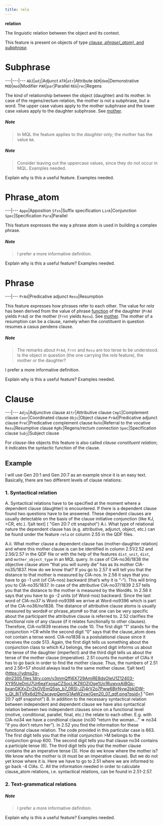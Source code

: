 ```yaml
---
title: rela
---
```


**relation**


The linguistic relation between the object and its context.

This feature is present on objects of type [*clause*, *phrase(_atom)*, and *subphrase*](otype).

# Subphrase


---|---|---
`ADJ`|`adj`|Adjunct
`ATR`|`atr`|Attribute
`DEM`|`dem`|Demonstrative
`MOD`|`mod`|Modifier
`PAR`|`par`|Parallel
`REG`|`rec`|Regens

The kind of relationship between the object (daughter) and its mother.
In case of the regens/rectum relation, the mother is not a subphrase, but a word.
The upper case values apply to the mother subphrase and the lower case values apply to the daughter subphrase.
See [mother](mother).

##### Note
> In MQL the feature applies to the *daughter* only; the mother has the value `NA`.

##### Note
> Consider leaving out the uppercase values, since they do not occur in MQL.
Examples needed.

Explain why is this a useful feature. Examples needed.

# Phrase_atom


---|---
`Appo`|Apposition
`Sfxs`|Suffix specification
`Link`|Conjunction
`Spec`|Specification
`Para`|Parallel

This feature expresses the way a phrase atom is used in building a complex phrase.

##### Note
> I prefer a more informative definition.

Explain why is this a useful feature? Examples needed.


# Phrase


---|---
`PrAd`|Predicative adjunct
`Resu`|Resumption

This feature expresses how phrases refer to each other.
The value for *rela* has been derived from the value of phrase [function](function) of the daughter
(`PrAd` yields `PrAd`)
or the mother (`Frnt` yields `Resu`).
See [mother](mother).
The mother of a resumption can be a clause, namely when the constituent in question resumes a casus pendens clause.

##### Note
> The remarks about `PrAd`, `Frnt` and `Resu` are too terse to be understood.
Is the object in question (the one carrying the *rela* feature), the mother or the daughter?

I prefer a more informative definition.

Explain why is this a useful feature? Examples needed.

# Clause


---|---
`Adju`|Adjunctive clause
`Attr`|Attributive clause
`Cmpl`|Complement clause
`Coor`|Coordinated clause
`Objc`|Object clause
`PrAd`|Predicative adjunct clause
`PreC`|Predicative complement clause
`ReVo`|Referral to the vocative
`Resu`|Resumptive clause
`RgRc`|Regens/rectum connection
`Spec`|Specification clause
`Subj`|Subject clause

For *clause*-like objects this feature is also called *clause constituent relation*;
it indicates the syntactic function of the clause.

## Example
I will use Gen 20:1 and Gen 20:7 as an example since it is an easy text. Basically, there are two different levels of clause relations:
### 1. Syntactical relation
A. Syntactical relations have to be specified at the moment where a dependent clause (daughter) is encountered. If there is a dependent clause found two questions have to be answered. These dependent clauses are usually detectable on the basis of the clause initiative conjunction (like KJ, >CR, etc.).
![alt text] ( "Gen 20:7 ctt snapshot")
A.i. What type of relational nature the dependent clause has (e.g. attributive, adjunct, object, etc.) can be found under the feature `rela` or column 2.55 in the QDF files.  

A.ii. What mother clause a dependent clause has (mother-daughter relation) and where this mother clause is can be identified in column 2.51/2.52 and 2.56/2.57 in the QDF file or with the help of the features `dist_unit`, `dist`, and `mother_object_type` in an MQL query.
In case of ClA-no36/1838 the objective clause atom “that you will surely die” has as its mother ClA-no35/1837. How do we know that? If you go to 2.57 it will tell you that the distance to that mother is measured by ClA-nos. In 2.56 it says that you have to go -1 unit (of ClA-nos) backward (that’s why it is “-“). This will bring you to ClA-no35/1837.
In case of the attributive ClA-no37/1839 2.57 tells you that the distance to the mother is measured by the Word#s. In 2.56 it says that you have to go -2 units (of Word-nos) backward. Since the last word of ClA-no37 is Word-no9398 we arrive at Word-no9396 which is part of the ClA-no36/no1838. The distance of attributive clause atoms is usually measured by words# or phrase_atom# so that one can be very specific about the participant the attributive clause is referred to. 2.52 clarifies the functional role of any clause (if it relates functionally to other clauses). Therefore, ClA-no1839 receives the code 10. The first digit “1” stands for the conjunction >CR while the second digit “0” says that the clause_atom does not contain a tense word. ClA-no1838 is a postulational clause since it receives the code 513. Again, the first digit tells us something about the conjunction class to which KJ belongs, the second digit informs us about the tense of the daughter (imperfect) and the third digit tells us about the tense of the mother clause (imperative). 2.51 counts the number of ClAs it has to go back in order to find the mother clause. Thus, the numbers of 2.51 and 2.56+57 should always lead to the same mother clause.
![alt text] (https://ydms2g-dm2305.files.1drv.com/y3mmQffj6X729AmiRE8dsOIeU1Z12403-XY95UeDnIJ7Ur6eaYxosaCZSocLlKZ6OZiOqe1Uo1RuwvxAiBGp-bxanGKXvZrr2kOVEmQ5sn_b7_0RSl-JZj4rV2o7Pww6BjrNyw2bkIDW-v_Qt_8iTVRx6d2fhZacaypQemG1AeW2xw/Gen20_07_qdf.png?psid=1 "Gen 20:7 qdf snapshot") 
B. In addition to the necessary syntactical relation between independent and dependent clause we have also syntactical relation between two independent clauses since on a functional level (motive, conditional, parallel, final, etc.) the relate to each other. E.g. with ClA-no34 we have a condtional clause (no30 “return the woman…” => no34 “if you don’t return her”). In 2.52 you find the information for these functional clause relation. The code provided in this particular case is 663. The first digit tells you that the initial conjunction >M belongs to the conjunction group 600. The second digit tells you that clause no34 contains a participle tense (6). The third digit tells you that the mother clause contains the an imperative tense (3). How do we know where the mother is? We know who the mother is (it must be an imperative clause). But we do not yet know where it is. Here we have to go to 2.51 where we are informed to go back -4 ClAs.
C. All the information needed in order to calculate clause_atom relations, i.e. syntactical relations, can be found in 2.51-2.57.

### 2. Text-grammatical relations

##### Note
> I prefer a more informative definition.

Explain why is this a useful feature? Examples needed.

